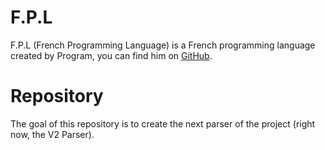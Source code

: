 # F.P.L

F.P.L (French Programming Language) is a French programming language created by Program, 
you can find him on [GitHub](https://github.com/Program132/French-Programming-Language).

# Repository

The goal of this repository is to create the next parser of the project (right now, the V2 Parser).